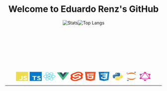 <h1 align="center" >Welcome to Eduardo Renz's GitHub </h1>


<div style="display: flex; align-items: center; justify-content: center;">
  <img align="center"  height="150"
       src="https://github-readme-stats.vercel.app/api?username=EduardoRenz&show_icons=true&theme=merko&include_all_commits=true&count_private=true"  alt="Stats"/>

  <img align="center" height="150" src="https://github-readme-stats.vercel.app/api/top-langs/?username=EduardoRenz&layout=compact&theme=merko&include_all_commits=true&count_private=true%hide=jupyter%20notebook" alt="Top Langs"/>
</div>

<div align="center" style="display: inline_block"><br>
  <img align="center" alt="Js" height="30" width="40" src="https://raw.githubusercontent.com/devicons/devicon/master/icons/javascript/javascript-plain.svg">
  <img align="center" alt="Ts" height="30" width="40" src="https://raw.githubusercontent.com/devicons/devicon/master/icons/typescript/typescript-plain.svg">
  <img align="center" alt="React" height="30" width="40" src="https://raw.githubusercontent.com/devicons/devicon/master/icons/react/react-original.svg">
  <img align="center" alt="Vue" height="30" width="40" src="https://raw.githubusercontent.com/devicons/devicon/master/icons/vuejs/vuejs-original.svg">
  <img align="center" alt="Svelte" height="30" width="40" src="https://raw.githubusercontent.com/devicons/devicon/master/icons/svelte/svelte-original.svg">
  <img align="center" alt="HTML" height="30" width="40" src="https://raw.githubusercontent.com/devicons/devicon/master/icons/html5/html5-original.svg">
  <img align="center" alt="CSS" height="30" width="40" src="https://raw.githubusercontent.com/devicons/devicon/master/icons/css3/css3-original.svg">
  <img align="center" alt="Python" height="30" width="40" src="https://raw.githubusercontent.com/devicons/devicon/master/icons/python/python-original.svg">
  <img align="center" alt="Csharp" height="30" width="40" src="https://raw.githubusercontent.com/devicons/devicon/master/icons/jupyter/jupyter-original.svg">
  <img align="center" alt="Graphql" height="30" width="40" src="https://raw.githubusercontent.com/devicons/devicon/master/icons/graphql/graphql-plain.svg">
</div>
  
---


